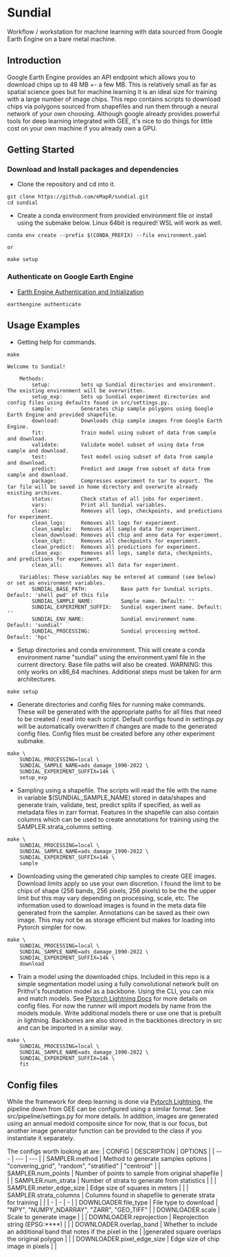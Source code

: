 # Sundial
Workflow / workstation for machine learning with data sourced from Google Earth Engine on a bare metal machine.

## Introduction

Google Earth Engine provides an API endpoint which allows you to download chips up to 48 MB +- a few MB. This is relatively small as far as spatial science goes but for machine learning it is an ideal size for training with a large number of image chips. This repo contains scripts to download chips via polygons sourced from shapefiles and run them through a neural network of your own choosing. Although google already provides powerful tools for deep learning integrated with GEE, it's nice to do things for little cost on your own machine if you already own a GPU.

## Getting Started

### Download and Install packages and dependencies

- Clone the repository and cd into it. 

```Shell
git clone https://github.com/eMapR/sundial.git
cd sundial
```

- Create a conda environment from provided environment file or install using the submake below. Linux 64bit is required! WSL will work as well.

```Shell
conda env create --prefix $(CONDA_PREFIX) --file environment.yaml

or 

make setup
```

### Authenticate on Google Earth Engine

- [Earth Engine Authentication and Initialization](https://developers.google.com/earth-engine/guides/auth)

```Shell
earthengine authenticate
```

## Usage Examples

- Getting help for commands.

```console
make

Welcome to Sundial!

    Methods:
        setup:          Sets up Sundial directories and environment. The existing environment will be overwritten.
        setup_exp:      Sets up Sundial experiment directories and config files using defaults found in src/settings.py.
        sample:         Generates chip sample polygons using Google Earth Engine and provided shapefile.
        download:       Downloads chip sample images from Google Earth Engine.
        fit:            Train model using subset of data from sample and download.
        validate:       Validate model subset of using data from sample and download.
        test:           Test model using subset of data from sample and download.
        predict:        Predict and image from subset of data from sample and download.
        package:        Compresses experiment to tar to export. The tar file will be saved in home directory and overwrite already existing archives.
        status:         Check status of all jobs for experiment.
        vars:           Print all Sundial variables.
        clean:          Removes all logs, checkpoints, and predictions for experiment.
        clean_logs:     Removes all logs for experiment.
        clean_sample:   Removes all sample data for experiment.
        clean_download: Removes all chip and anno data for experiment.
        clean_ckpt:     Removes all checkpoints for experiment.
        clean_predict:  Removes all predictions for experiment.
        clean_exp:      Removes all logs, sample data, checkpoints, and predictions for experiment.
        clean_all:      Removes all data for experiment.

    Variables: These variables may be entered at command (see below) or set as environment variables. 
        SUNDIAL_BASE_PATH:           Base path for Sundial scripts. Default: 'shell pwd' of this file
        SUNDIAL_SAMPLE_NAME:         Sample name. Default: ''
        SUNDIAL_EXPERIMENT_SUFFIX:   Sundial experiment name. Default: ''
        SUNDIAL_ENV_NAME:            Sundial environment name. Default: 'sundial'
        SUNDIAL_PROCESSING:          Sundial processing method. Default: 'hpc'
```

- Setup directories and conda environment. This will create a conda environment name "sundial" using the environment.yaml file in the current directory. Base file paths will also be created. WARNING: this only works on x86_64 machines. Additional steps must be taken for arm architectures. 
```console
make setup
```

- Generate directories and config files for running make commands. These will be generated with the appropriate paths for all files that need to be created / read into each script. Default configs found in settings.py will be automatically overwritten if changes are made to the generated config files. Config files must be created before any other experiment submake.
```console
make \
    SUNDIAL_PROCESSING=local \
    SUNDIAL_SAMPLE_NAME=ads_damage_1990-2022 \
    SUNDIAL_EXPERIMENT_SUFFIX=14k \
    setup_exp
```

- Sampling using a shapefile. The scripts will read the file with the name in variable $(SUNDIAL_SAMPLE_NAME) stored in data/shapes and generate train, validate, test, predict splits if specified, as well as metadata files in zarr format. Features in the shapefile can also contain columns which can be used to create annotations for training using the SAMPLER.strata_columns setting.
```console
make \
    SUNDIAL_PROCESSING=local \
    SUNDIAL_SAMPLE_NAME=ads_damage_1990-2022 \
    SUNDIAL_EXPERIMENT_SUFFIX=14k \
    sample
```

- Downloading using the generated chip samples to create GEE images. Download limits apply so use your own discretion. I found the limit to be chips of shape (256 bands, 256 pixels, 256 pixels) to be the the upper limit but this may vary depending on processing, scale, etc. The information used to download images is found in the meta data file generated from the sampler. Annotations can be saved as their own image. This may not be as storage efficient but makes for loading into Pytorch simpler for now.
```console
make \
    SUNDIAL_PROCESSING=local \
    SUNDIAL_SAMPLE_NAME=ads_damage_1990-2022 \
    SUNDIAL_EXPERIMENT_SUFFIX=14k \
    download
```

- Train a model using the downloaded chips. Included in this repo is a simple segmentation model using a fully convolutional network built on Prithvi's foundation model as a backbone. Using the CLI, you can mix and match models. See [Pytorch Lightning Docs](https://lightning.ai/docs/pytorch/stable/cli/lightning_cli.html) for more details on config files. For now the runner will import models by name from the models module. Write additional models there or use one that is prebuilt in lightning. Backbones are also stored in the backbones directory in src and can be imported in a similar way.
```console
make \
    SUNDIAL_PROCESSING=local \
    SUNDIAL_SAMPLE_NAME=ads_damage_1990-2022 \
    SUNDIAL_EXPERIMENT_SUFFIX=14k \
    fit
```

## Config files

While the framework for deep learning is done via [Pytorch Lightning](https://lightning.ai/docs/pytorch/stable/cli/lightning_cli.html), the pipeline down from GEE can be configured using a similar format. See src/pipeline/settings.py for more details. In addition, images are generated using an annual medoid composite since for now, that is our focus, but another image generator function can be provided to the class if you instantiate it separately.

The configs worth looking at are:
| CONFIG | DESCRIPTION | OPTIONS |
| --- | --- | --- |
| SAMPLER.method | Method to generate samples options | "convering_grid", "random", "stratified" | "centroid" |
| SAMPLER.num_points | Number of points to sample from original shapefile | |
| SAMPLER.num_strata | Number of strata to generate from statistics | |
| SAMPLER.meter_edge_size | Edge size of squares in meters | |
| SAMPLER.strata_columns | Columns found in shapefile to generate strata for training | |
| - | - | - |
| DOWNLOADER.file_type | File type to download | "NPY", "NUMPY_NDARRAY", "ZARR", "GEO_TIFF" |
| DOWNLOADER.scale | Scale to generate image | |
| DOWNLOADER.reprojection | Reprojection string (EPSG:****) | |
| DOWNLOADER.overlap_band | Whether to include an additional band that notes if the pixel in the | |generated square overlaps the original polygon | |
| DOWNLOADER.pixel_edge_size | Edge size of chip image in pixels | |
